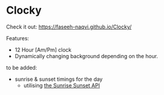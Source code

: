 # Clocky

Check it out:
https://faseeh-naqvi.github.io/Clocky/


Features:
- 12 Hour [Am/Pm] clock
- Dynamically changing background depending on the hour.

to be added:
- sunrise & sunset timings for the day
    - utilising [the Sunrise Sunset API](https://sunrise-sunset.org/api)

